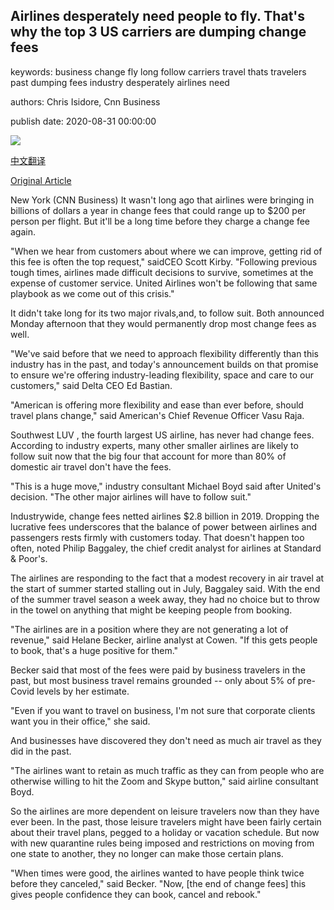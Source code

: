## Airlines desperately need people to fly. That's why the top 3 US carriers are dumping change fees

keywords: business change fly long follow carriers travel thats travelers past dumping fees industry desperately airlines need

authors: Chris Isidore, Cnn Business

publish date: 2020-08-31 00:00:00

![](https://cdn.cnn.com/cnnnext/dam/assets/200831102449-01-airline-industry-change-fees-restricted-super-tease.jpg)

[中文翻译](Airlines%20desperately%20need%20people%20to%20fly.%20That%27s%20why%20the%20top%203%20US%20carriers%20are%20dumping%20change%20fees_zh.md)

[Original Article](https://edition.cnn.com/2020/08/31/business/airline-industry-change-fees/index.html)

New York (CNN Business) It wasn't long ago that airlines were bringing in billions of dollars a year in change fees that could range up to $200 per person per flight. But it'll be a long time before they charge a change fee again.

"When we hear from customers about where we can improve, getting rid of this fee is often the top request," saidCEO Scott Kirby. "Following previous tough times, airlines made difficult decisions to survive, sometimes at the expense of customer service. United Airlines won't be following that same playbook as we come out of this crisis."

It didn't take long for its two major rivals,and, to follow suit. Both announced Monday afternoon that they would permanently drop most change fees as well.

"We've said before that we need to approach flexibility differently than this industry has in the past, and today's announcement builds on that promise to ensure we're offering industry-leading flexibility, space and care to our customers," said Delta CEO Ed Bastian.

"American is offering more flexibility and ease than ever before, should travel plans change," said American's Chief Revenue Officer Vasu Raja.

Southwest LUV , the fourth largest US airline, has never had change fees. According to industry experts, many other smaller airlines are likely to follow suit now that the big four that account for more than 80% of domestic air travel don't have the fees.

"This is a huge move," industry consultant Michael Boyd said after United's decision. "The other major airlines will have to follow suit."

Industrywide, change fees netted airlines $2.8 billion in 2019. Dropping the lucrative fees underscores that the balance of power between airlines and passengers rests firmly with customers today. That doesn't happen too often, noted Philip Baggaley, the chief credit analyst for airlines at Standard & Poor's.

The airlines are responding to the fact that a modest recovery in air travel at the start of summer started stalling out in July, Baggaley said. With the end of the summer travel season a week away, they had no choice but to throw in the towel on anything that might be keeping people from booking.

"The airlines are in a position where they are not generating a lot of revenue," said Helane Becker, airline analyst at Cowen. "If this gets people to book, that's a huge positive for them."

Becker said that most of the fees were paid by business travelers in the past, but most business travel remains grounded -- only about 5% of pre-Covid levels by her estimate.

"Even if you want to travel on business, I'm not sure that corporate clients want you in their office," she said.

And businesses have discovered they don't need as much air travel as they did in the past.

"The airlines want to retain as much traffic as they can from people who are otherwise willing to hit the Zoom and Skype button," said airline consultant Boyd.

So the airlines are more dependent on leisure travelers now than they have ever been. In the past, those leisure travelers might have been fairly certain about their travel plans, pegged to a holiday or vacation schedule. But now with new quarantine rules being imposed and restrictions on moving from one state to another, they no longer can make those certain plans.

"When times were good, the airlines wanted to have people think twice before they canceled," said Becker. "Now, [the end of change fees] this gives people confidence they can book, cancel and rebook."
